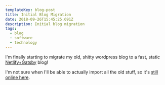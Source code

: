 ```yaml
---
templateKey: blog-post
title: Initial Blog Migration
date: 2018-09-26T15:45:25.691Z
description: Initial blog migration
tags:
  - blog
  - software
  - technology
---
```

I'm finally starting to migrate my old, shitty wordpress blog to a fast, static [Netlify+Gatsby](https://www.netlify.com/blog/2016/02/24/a-step-by-step-guide-gatsby-on-netlify/) blog!

I'm not sure when I'll be able to actually import all the old stuff, so it's [still online here](http://log.liminastudio.com).
